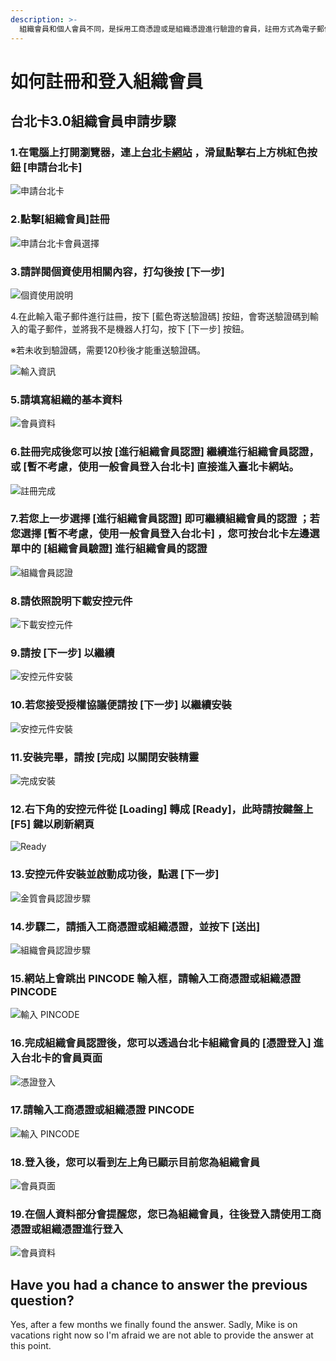 ```yaml
---
description: >-
  組織會員和個人會員不同，是採用工商憑證或是組織憑證進行驗證的會員，註冊方式為電子郵件，驗證方式為工商憑證或組織憑證，驗證完成後始可成為組織會員。登入方式一律採用憑證方式登入。
---
```


# 如何註冊和登入組織會員

## 台北卡3.0組織會員申請步驟

### 1.在電腦上打開瀏覽器，連上[台北卡網站](https://id.taipei/tpcd) ，滑鼠點擊右上方桃紅色按鈕 \[申請台北卡\]

![&#x7533;&#x8ACB;&#x53F0;&#x5317;&#x5361;](../.gitbook/assets/01f.png)



### 2.點擊\[組織會員\]註冊

![&#x7533;&#x8ACB;&#x53F0;&#x5317;&#x5361;&#x6703;&#x54E1;&#x9078;&#x64C7;](../.gitbook/assets/hui-yuan-zhu-ce-xuan-ze-zu-zhi-hui-yuan.png)



### 3.請詳閱個資使用相關內容，打勾後按 \[下一步\]

![&#x500B;&#x8CC7;&#x4F7F;&#x7528;&#x8AAA;&#x660E;](../.gitbook/assets/05ff.png)



4.在此輸入電子郵件進行註冊，按下 \[藍色寄送驗證碼\] 按鈕，會寄送驗證碼到輸入的電子郵件，並將我不是機器人打勾，按下 \[下一步\] 按鈕。

※若未收到驗證碼，需要120秒後才能重送驗證碼。

![&#x8F38;&#x5165;&#x8CC7;&#x8A0A;](../.gitbook/assets/zu-zhi-hui-yuan-zhu-ce-dian-zi-you-jian-ren-zheng.png)



### 5.請填寫組織的基本資料

![&#x6703;&#x54E1;&#x8CC7;&#x6599;](../.gitbook/assets/07.png)



### 6.註冊完成後您可以按 \[進行組織會員認證\] 繼續進行組織會員認證，或 \[暫不考慮，使用一般會員登入台北卡\] 直接進入臺北卡網站。

![&#x8A3B;&#x518A;&#x5B8C;&#x6210;](../.gitbook/assets/021.png)



### 7.若您上一步選擇 \[進行組織會員認證\] 即可繼續組織會員的認證 ；若您選擇 \[暫不考慮，使用一般會員登入台北卡\] ，您可按台北卡左邊選單中的 \[組織會員驗證\] 進行組織會員的認證

![&#x7D44;&#x7E54;&#x6703;&#x54E1;&#x8A8D;&#x8B49;](../.gitbook/assets/zu-zhi-hui-yuan-ren-zheng-fang-fa.png)



### 8.請依照說明下載安控元件

![&#x4E0B;&#x8F09;&#x5B89;&#x63A7;&#x5143;&#x4EF6;](../.gitbook/assets/xia-zai-an-kong-yuan-jian%20%282%29.png)



### 9.請按 \[下一步\] 以繼續

![&#x5B89;&#x63A7;&#x5143;&#x4EF6;&#x5B89;&#x88DD;](../.gitbook/assets/10%20%281%29.png)



### 10.若您接受授權協議便請按 \[下一步\] 以繼續安裝

![&#x5B89;&#x63A7;&#x5143;&#x4EF6;&#x5B89;&#x88DD;](../.gitbook/assets/11.png)



### 11.安裝完畢，請按 \[完成\] 以關閉安裝精靈

![&#x5B8C;&#x6210;&#x5B89;&#x88DD;](../.gitbook/assets/007%20%282%29.png)



### 12.右下角的安控元件從 \[Loading\] 轉成 \[Ready\]，此時請按鍵盤上 \[F5\] 鍵以刷新網頁

![Ready](../.gitbook/assets/12%20%281%29.png)



### 13.安控元件安裝並啟動成功後，點選 \[下一步\]

![&#x91D1;&#x8CEA;&#x6703;&#x54E1;&#x8A8D;&#x8B49;&#x6B65;&#x9A5F;](../.gitbook/assets/09.png)



### 14.步驟二，請插入工商憑證或組織憑證，並按下 \[送出\]

![&#x7D44;&#x7E54;&#x6703;&#x54E1;&#x8A8D;&#x8B49;&#x6B65;&#x9A5F;](../.gitbook/assets/13.png)



### 15.網站上會跳出 PINCODE 輸入框，請輸入工商憑證或組織憑證 PINCODE

![&#x8F38;&#x5165; PINCODE](../.gitbook/assets/14.png)



### 16.完成組織會員認證後，您可以透過台北卡組織會員的 \[憑證登入\] 進入台北卡的會員頁面

![&#x6191;&#x8B49;&#x767B;&#x5165;](../.gitbook/assets/21.png)



### 17.請輸入工商憑證或組織憑證 PINCODE

![&#x8F38;&#x5165; PINCODE](../.gitbook/assets/22.png)



### 18.登入後，您可以看到左上角已顯示目前您為組織會員

![&#x6703;&#x54E1;&#x9801;&#x9762;](../.gitbook/assets/23.png)



### 19.在個人資料部分會提醒您，您已為組織會員，往後登入請使用工商憑證或組織憑證進行登入

![&#x6703;&#x54E1;&#x8CC7;&#x6599;](../.gitbook/assets/zu-zhi-hui-yuan-ge-ren-zi-liao.png)

## Have you had a chance to answer the previous question?

Yes, after a few months we finally found the answer. Sadly, Mike is on vacations right now so I'm afraid we are not able to provide the answer at this point.




